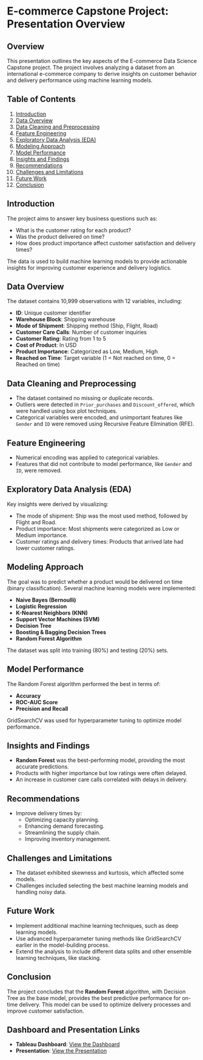 # E-commerce Capstone Project: Presentation Overview

## Overview

This presentation outlines the key aspects of the E-commerce Data Science Capstone project. The project involves analyzing a dataset from an international e-commerce company to derive insights on customer behavior and delivery performance using machine learning models.

## Table of Contents

1. [Introduction](#introduction)
2. [Data Overview](#data-overview)
3. [Data Cleaning and Preprocessing](#data-cleaning-and-preprocessing)
4. [Feature Engineering](#feature-engineering)
5. [Exploratory Data Analysis (EDA)](#exploratory-data-analysis-eda)
6. [Modeling Approach](#modeling-approach)
7. [Model Performance](#model-performance)
8. [Insights and Findings](#insights-and-findings)
9. [Recommendations](#recommendations)
10. [Challenges and Limitations](#challenges-and-limitations)
11. [Future Work](#future-work)
12. [Conclusion](#conclusion)

## Introduction

The project aims to answer key business questions such as:
- What is the customer rating for each product?
- Was the product delivered on time?
- How does product importance affect customer satisfaction and delivery times?

The data is used to build machine learning models to provide actionable insights for improving customer experience and delivery logistics.

## Data Overview

The dataset contains 10,999 observations with 12 variables, including:
- **ID**: Unique customer identifier
- **Warehouse Block**: Shipping warehouse
- **Mode of Shipment**: Shipping method (Ship, Flight, Road)
- **Customer Care Calls**: Number of customer inquiries
- **Customer Rating**: Rating from 1 to 5
- **Cost of Product**: In USD
- **Product Importance**: Categorized as Low, Medium, High
- **Reached on Time**: Target variable (1 = Not reached on time, 0 = Reached on time)

## Data Cleaning and Preprocessing

- The dataset contained no missing or duplicate records.
- Outliers were detected in `Prior_purchases` and `Discount_offered`, which were handled using box plot techniques.
- Categorical variables were encoded, and unimportant features like `Gender` and `ID` were removed using Recursive Feature Elimination (RFE).

## Feature Engineering

- Numerical encoding was applied to categorical variables.
- Features that did not contribute to model performance, like `Gender` and `ID`, were removed.

## Exploratory Data Analysis (EDA)

Key insights were derived by visualizing:
- The mode of shipment: Ship was the most used method, followed by Flight and Road.
- Product importance: Most shipments were categorized as Low or Medium importance.
- Customer ratings and delivery times: Products that arrived late had lower customer ratings.

## Modeling Approach

The goal was to predict whether a product would be delivered on time (binary classification). Several machine learning models were implemented:
- **Naive Bayes (Bernoulli)**
- **Logistic Regression**
- **K-Nearest Neighbors (KNN)**
- **Support Vector Machines (SVM)**
- **Decision Tree**
- **Boosting & Bagging Decision Trees**
- **Random Forest Algorithm**

The dataset was split into training (80%) and testing (20%) sets.

## Model Performance

The Random Forest algorithm performed the best in terms of:
- **Accuracy**
- **ROC-AUC Score**
- **Precision and Recall**

GridSearchCV was used for hyperparameter tuning to optimize model performance.

## Insights and Findings

- **Random Forest** was the best-performing model, providing the most accurate predictions.
- Products with higher importance but low ratings were often delayed.
- An increase in customer care calls correlated with delays in delivery.

## Recommendations

- Improve delivery times by:
  - Optimizing capacity planning.
  - Enhancing demand forecasting.
  - Streamlining the supply chain.
  - Improving inventory management.
  
## Challenges and Limitations

- The dataset exhibited skewness and kurtosis, which affected some models.
- Challenges included selecting the best machine learning models and handling noisy data.

## Future Work

- Implement additional machine learning techniques, such as deep learning models.
- Use advanced hyperparameter tuning methods like GridSearchCV earlier in the model-building process.
- Extend the analysis to include different data splits and other ensemble learning techniques, like stacking.

## Conclusion

The project concludes that the **Random Forest** algorithm, with Decision Tree as the base model, provides the best predictive performance for on-time delivery. This model can be used to optimize delivery processes and improve customer satisfaction.

## Dashboard and Presentation Links

- **Tableau Dashboard**: [View the Dashboard](https://public.tableau.com/app/profile/shweta.purushothaman/viz/ShwetaPurushothaman_E-commerce_Capstone/Dashboard1?publish=yes)
- **Presentation**: [View the Presentation](./Presentation/)
